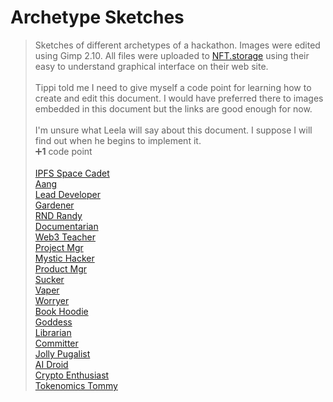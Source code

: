 # Archetype Sketches

>Sketches of different archetypes of a hackathon. Images were edited using Gimp 2.10. All files were uploaded to [NFT.storage](https://nft.storage/) using their easy to understand graphical interface on their web site.<br><br>
>Tippi told me I need to give myself a code point for learning how to create and edit this document. I would have preferred there to images embedded in this document but the links are good enough for now.<br><br>
>I'm unsure what Leela will say about this document. I suppose I will find out when he begins to implement it.<br>
:heavy_plus_sign:**1** code point<br><br>
[IPFS Space Cadet](https://ipfs.io/bafybeih4oxzw7zfgpokhfk3amxhkkkxkn54xow4uwskdb2nhgnfqqmvbbq)<br>
[Aang](https://ipfs.io/bafybeihxazgvkvu5ql6xy67usboq5t2eb4mntqqmjxbcl3vppaenxtcgb4)<br>
[Lead Developer](https://ipfs.io/bafybeidl2fxdcublvkhtnjyorvdwktz4byyb57md22gcte6cgtgd7ijeme)<br>
[Gardener](https://ipfs.io/bafybeicxpy24ohveaskaby6zzirg2a5s74csg4dkiqxue36cbnjwyupal4)<br>
[RND Randy](https://ipfs.io/bafybeibdt2iiml5kmzllqiyruy5zzcjjmxqqczzmx7mudyyz5pnfmtzp2u)<br>
[Documentarian](https://ipfs.io/bafybeidm3jer3h2bflgykurcbtuxoplgswvgmvkbtri3cw5lem3j352hcu)<br>
[Web3 Teacher](https://ipfs.io/bafybeiaz6vu66ko4qeeapors2ldv7qs7qynl2upaqy6lvnp5wiuqonapku)<br>
[Project Mgr](https://ipfs.io/bafybeibbbuatg37nerjc74xke7lxn2ofzhl4yo7cpinyik7iajt46s7bua)<br>
[Mystic Hacker](https://ipfs.io/bafybeibhekxlwe3eksmu6ooezlk7qjey256su4lziocjbytgdzm5j2mgrq)<br>
[Product Mgr](https://ipfs.io/bafybeia7sq2hddrgeczaqhkxabkjbr2e5gfyt6ntn5trbxrwhzhu55dfkq)<br>
[Sucker](https://ipfs.io/ipfs/bafybeigyr2oacxcb7ffvoisrfb2tid4u7zzhym3ulkh6laixj4hmf4pzau)<br>
[Vaper](https://ipfs.io/ipfs/bafybeidf3q2xinbfv5ecoxffosliag3n44zax7dbfz4sye5uldtynq7uue)<br>
[Worryer](https://ipfs.io/bafybeifqkcwtaxasrxapjlq6ovbrietwp26yfumhxgcoq2wkwjudflxsye)<br>
[Book Hoodie](https://ipfs.io/bafybeicg3noennhgwjepstuusxhfo2aigursmq7tdlkwijwln5e5ttos4m)<br>
[Goddess](https://ipfs.io/bafybeidd7syfuwaarddndz6wvwzanbjqqwbry5pqfc3l5kwuxtd75xneoq)<br>
[Librarian](https://ipfs.io/bafybeibi4xdec4xxy27pbhdcqn5ntvl2wi6qzjcoe4wpuewojjpwa7yuie)<br>
[Committer](https://ipfs.io/bafybeihponuvg6qk2vuna3icnwonnkufzddhj5hfpwxrbdbefnsiqadbhe)<br>
[Jolly Pugalist](https://ipfs.io/bafybeidztsjtlpxuya4exc4vyhqnxxncmsoeprrrd5wo4rkijhyr5rxr2y)<br>
[AI Droid](https://ipfs.io/bafybeifgjikfedbubmsgppikbl5fccdbjsgitsqgvbk6fhdhcajmrrfhb4)<br>
[Crypto Enthusiast](https://ipfs.io/bafybeihx5iloylvzrynibxz77qlsnl44pxh6x3t6y333veikfdqngwwcka)<br>
[Tokenomics Tommy](https://ipfs.io/bafybeifocns76bdxzcb2xsro6hweou2d242lne7xuazrqqpnhveeaqxm7a)<br>
